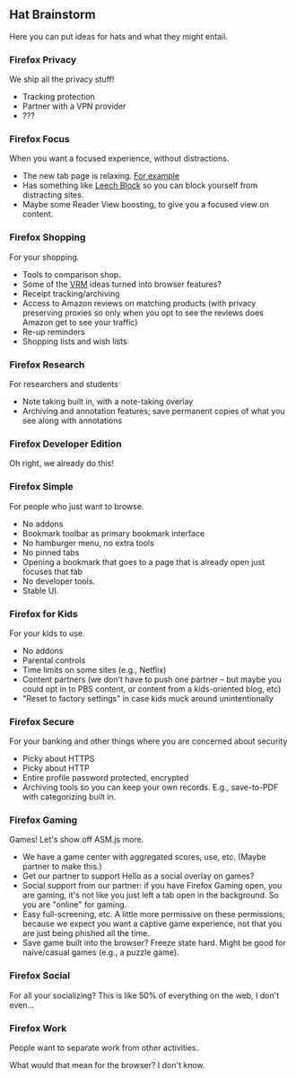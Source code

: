 ## Hat Brainstorm

Here you can put ideas for hats and what they might entail.

### Firefox Privacy

We ship all the privacy stuff!

* Tracking protection
* Partner with a VPN provider
* ???

### Firefox Focus

When you want a focused experience, without distractions.

* The new tab page is relaxing.  [For example](http://www.omgchrome.com/momentum-chrome-new-tab-page-inspirational/)
* Has something like [Leech Block](https://addons.mozilla.org/en-US/firefox/addon/leechblock/) so you can block yourself from distracting sites.
* Maybe some Reader View boosting, to give you a focused view on content.

### Firefox Shopping

For your shopping.

* Tools to comparison shop.
* Some of the [VRM](http://blogs.law.harvard.edu/vrm/) ideas turned into browser features?
* Receipt tracking/archiving
* Access to Amazon reviews on matching products (with privacy preserving proxies so only when you opt to see the reviews does Amazon get to see your traffic)
* Re-up reminders
* Shopping lists and wish lists

### Firefox Research

For researchers and students

* Note taking built in, with a note-taking overlay
* Archiving and annotation features; save permanent copies of what you see along with annotations

### Firefox Developer Edition

Oh right, we already do this!

### Firefox Simple

For people who just want to browse.

* No addons
* Bookmark toolbar as primary bookmark interface
* No hamburger menu, no extra tools
* No pinned tabs
* Opening a bookmark that goes to a page that is already open just focuses that tab
* No developer tools.
* Stable UI.

### Firefox for Kids

For your kids to use.

* No addons
* Parental controls
* Time limits on some sites (e.g., Netflix)
* Content partners (we don't have to push one partner – but maybe you could opt in to PBS content, or content from a kids-oriented blog, etc)
* "Reset to factory settings" in case kids muck around unintentionally

### Firefox Secure

For your banking and other things where you are concerned about security

* Picky about HTTPS
* Picky about HTTP
* Entire profile password protected, encrypted
* Archiving tools so you can keep your own records.  E.g., save-to-PDF with categorizing built in.

### Firefox Gaming

Games!  Let's show off ASM.js more.

* We have a game center with aggregated scores, use, etc.  (Maybe partner to make this.)
* Get our partner to support Hello as a social overlay on games?
* Social support from our partner: if you have Firefox Gaming open, you are gaming, it's not like you just left a tab open in the background.  So you are "online" for gaming.
* Easy full-screening, etc.  A little more permissive on these permissions, because we expect you want a captive game experience, not that you are just being phished all the time.
* Save game built into the browser?  Freeze state hard.  Might be good for naive/casual games (e.g., a puzzle game).

### Firefox Social

For all your socializing?  This is like 50% of everything on the web, I don't even...

### Firefox Work

People want to separate work from other activities.

What would that mean for the browser?  I don't know.
